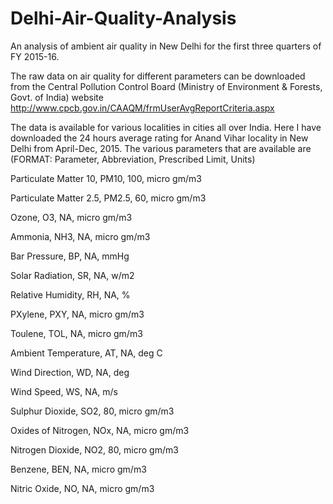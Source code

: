 # Delhi-Air-Quality-Analysis
An analysis of ambient air quality in New Delhi for the first three quarters of FY 2015-16.

The raw data on air quality for different parameters can be downloaded from the Central Pollution Control Board (Ministry 
of Environment & Forests, Govt. of India) website http://www.cpcb.gov.in/CAAQM/frmUserAvgReportCriteria.aspx

The data is available for various localities in cities all over India. Here I have downloaded the 24 hours average rating for Anand Vihar locality in New Delhi from April-Dec, 2015. The various parameters that are available are (FORMAT: Parameter, Abbreviation, Prescribed Limit, Units)

Particulate Matter 10,  		    PM10, 			        100,         	      micro gm/m3	

Particulate Matter 2.5, 		    PM2.5,			        60,                micro gm/m3	    

Ozone,       				      O3,    		        NA,					      micro gm/m3	  	

Ammonia,           		    NH3,				        NA,					      micro gm/m3	

Bar Pressure,        	    BP,				        NA,					      mmHg

Solar Radiation,     	    SR,				        NA,					      w/m2

Relative Humidity,   	    RH,				        NA,					      %

PXylene,            		    PXY,				        NA,					      micro gm/m3	

Toulene,           		    TOL,				        NA,					      micro gm/m3	

Ambient Temperature, 	    AT,				        NA,					      deg C

Wind Direction,      	    WD,				        NA,					      deg

Wind Speed,          	    WS,				        NA,					      m/s

Sulphur Dioxide,     	    SO2,				        80,					      micro gm/m3	

Oxides of Nitrogen,  	    NOx,				        NA,					      micro gm/m3	

Nitrogen Dioxide,    	    NO2,				        80,					      micro gm/m3	

Benzene,            		    BEN,				        NA,					      micro gm/m3	

Nitric Oxide,        	    NO,				        NA,					      micro gm/m3